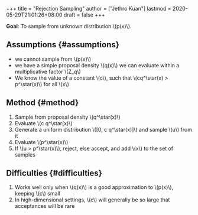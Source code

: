 +++
title = "Rejection Sampling"
author = ["Jethro Kuan"]
lastmod = 2020-05-29T21:01:26+08:00
draft = false
+++

**Goal**: To sample from unknown distribution \\(p(x)\\).

## Assumptions {#assumptions}

- we cannot sample from \\(p(x)\\)
- we have a simple proposal density \\(q(x)\\) we can evaluate within a
  multiplicative factor \\(Z_q\\)
- We know the value of a constant \\(c\\), such that \\(cq^\star(x) >
  p^\star(x)\\) for all \\(x\\)

## Method {#method}

1.  Sample from proposal density \\(q^\star(x)\\)
2.  Evaluate \\(c q^\star(x)\\)
3.  Generate a uniform distribution \\([0, c q^\star(x)]\\) and sample \\(u\\)
    from it
4.  Evaluate \\(p^\star(x)\\)
5.  If \\(u > p^\star(x)\\), reject, else accept, and add \\(x\\) to the set of
    samples

## Difficulties {#difficulties}

1.  Works well only when \\(q(x)\\) is a good approximation to \\(p(x)\\),
    keeping \\(c\\) small
2.  In high-dimensional settings, \\(c\\) will generally be so large that
    acceptances will be rare

